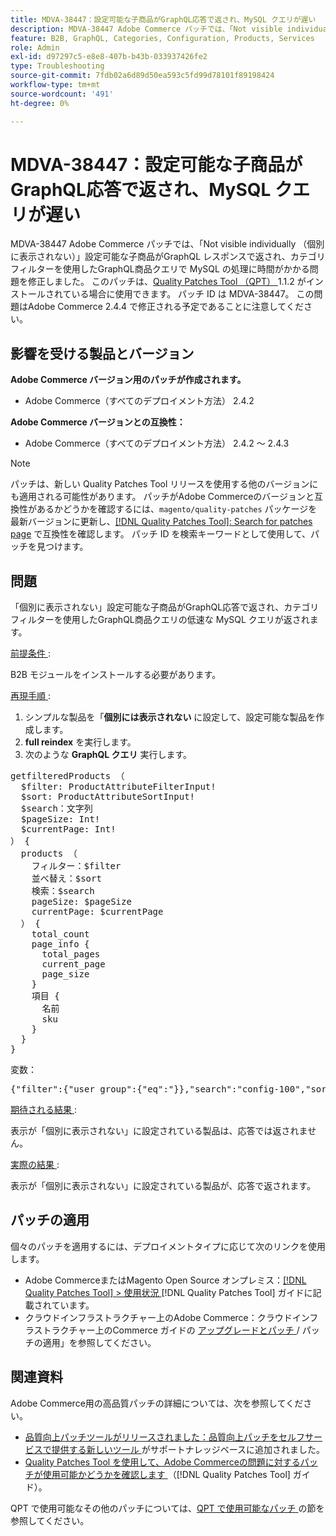 ```yaml
---
title: MDVA-38447：設定可能な子商品がGraphQL応答で返され、MySQL クエリが遅い
description: MDVA-38447 Adobe Commerce パッチでは、「Not visible individually （個別に表示されない）」設定可能な子商品がGraphQL レスポンスで返され、カテゴリフィルターを使用したGraphQL商品クエリで MySQL の処理に時間がかかる問題を修正しました。 このパッチは、[Quality Patches Tool （QPT） ] （https://experienceleague.adobe.com/en/docs/commerce-operations/tools/quality-patches-tool/quality-patches-tool-to-self-serve-quality-patches） 1.1.2 がインストールされている場合に利用できます。 パッチ ID は MDVA-38447。 この問題はAdobe Commerce 2.4.4 で修正される予定であることに注意してください。
feature: B2B, GraphQL, Categories, Configuration, Products, Services
role: Admin
exl-id: d97297c5-e8e8-407b-b43b-033937426fe2
type: Troubleshooting
source-git-commit: 7fdb02a6d89d50ea593c5fd99d78101f89198424
workflow-type: tm+mt
source-wordcount: '491'
ht-degree: 0%

---
```


# MDVA-38447：設定可能な子商品がGraphQL応答で返され、MySQL クエリが遅い

MDVA-38447 Adobe Commerce パッチでは、「Not visible individually （個別に表示されない）」設定可能な子商品がGraphQL レスポンスで返され、カテゴリフィルターを使用したGraphQL商品クエリで MySQL の処理に時間がかかる問題を修正しました。 このパッチは、[Quality Patches Tool （QPT） ](https://experienceleague.adobe.com/en/docs/commerce-operations/tools/quality-patches-tool/quality-patches-tool-to-self-serve-quality-patches)1.1.2 がインストールされている場合に使用できます。 パッチ ID は MDVA-38447。 この問題はAdobe Commerce 2.4.4 で修正される予定であることに注意してください。

## 影響を受ける製品とバージョン

**Adobe Commerce バージョン用のパッチが作成されます。**

* Adobe Commerce（すべてのデプロイメント方法） 2.4.2

**Adobe Commerce バージョンとの互換性：**

* Adobe Commerce（すべてのデプロイメント方法） 2.4.2 ～ 2.4.3

>[!NOTE]
>
>パッチは、新しい Quality Patches Tool リリースを使用する他のバージョンにも適用される可能性があります。 パッチがAdobe Commerceのバージョンと互換性があるかどうかを確認するには、`magento/quality-patches` パッケージを最新バージョンに更新し、[[!DNL Quality Patches Tool]: Search for patches page](https://experienceleague.adobe.com/en/docs/commerce-operations/tools/quality-patches-tool/quality-patches-tool-to-self-serve-quality-patches) で互換性を確認します。 パッチ ID を検索キーワードとして使用して、パッチを見つけます。

## 問題

「個別に表示されない」設定可能な子商品がGraphQL応答で返され、カテゴリフィルターを使用したGraphQL商品クエリの低速な MySQL クエリが返されます。

<u> 前提条件 </u>:

B2B モジュールをインストールする必要があります。

<u> 再現手順 </u>:

1. シンプルな製品を「**個別には表示されない** に設定して、設定可能な製品を作成します。
1. **full reindex** を実行します。
1. 次のような **GraphQL クエリ** 実行します。

<pre>getfilteredProducts （
  $filter: ProductAttributeFilterInput!
  $sort: ProductAttributeSortInput!
  $search：文字列
  $pageSize: Int!
  $currentPage: Int!
） {
  products （
    フィルター：$filter
    並べ替え：$sort
    検索：$search
    pageSize: $pageSize
    currentPage: $currentPage
  ） {
    total_count
    page_info {
      total_pages
      current_page
      page_size
    }
    項目 {
      名前
      sku
    }
  }
}</pre>

変数：

<pre>{"filter":{"user_group":{"eq":"}},"search":"config-100","sort":{},"pageSize":200,"currentPage":1}
</pre>

<u> 期待される結果 </u>:

表示が「個別に表示されない」に設定されている製品は、応答では返されません。

<u> 実際の結果 </u>:

表示が「個別に表示されない」に設定されている製品が、応答で返されます。

## パッチの適用

個々のパッチを適用するには、デプロイメントタイプに応じて次のリンクを使用します。

* Adobe CommerceまたはMagento Open Source オンプレミス：[[!DNL Quality Patches Tool] > 使用状況 ](/help/tools/quality-patches-tool/usage.md)[!DNL Quality Patches Tool] ガイドに記載されています。
* クラウドインフラストラクチャー上のAdobe Commerce：クラウドインフラストラクチャー上のCommerce ガイドの [ アップグレードとパッチ ](https://experienceleague.adobe.com/docs/commerce-cloud-service/user-guide/develop/upgrade/apply-patches.html)/ パッチの適用」を参照してください。

## 関連資料

Adobe Commerce用の高品質パッチの詳細については、次を参照してください。

* [ 品質向上パッチツールがリリースされました：品質向上パッチをセルフサービスで提供する新しいツール ](https://experienceleague.adobe.com/en/docs/commerce-operations/tools/quality-patches-tool/quality-patches-tool-to-self-serve-quality-patches) がサポートナレッジベースに追加されました。
* [Quality Patches Tool を使用して、Adobe Commerceの問題に対するパッチが使用可能かどうかを確認します ](/help/tools/quality-patches-tool/patches-available-in-qpt/check-patch-for-magento-issue-with-magento-quality-patches.md) （[!DNL Quality Patches Tool] ガイド）。

QPT で使用可能なその他のパッチについては、[QPT で使用可能なパッチ ](https://experienceleague.adobe.com/tools/commerce-quality-patches/index.html) の節を参照してください。
